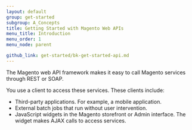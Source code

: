 ```yaml
---
layout: default
group: get-started
subgroup: A_Concepts
title: Getting Started with Magento Web APIs
menu_title: Introduction
menu_order: 1
menu_node: parent

github_link: get-started/bk-get-started-api.md
---
```


The Magento web API framework makes it easy to call Magento services through REST or SOAP.

You use a client to access these services. These clients include:

* Third-party applications. For example, a mobile application.
* External batch jobs that run without user intervention.
* JavaScript widgets in the Magento storefront or Admin interface. The widget makes AJAX calls to access services.